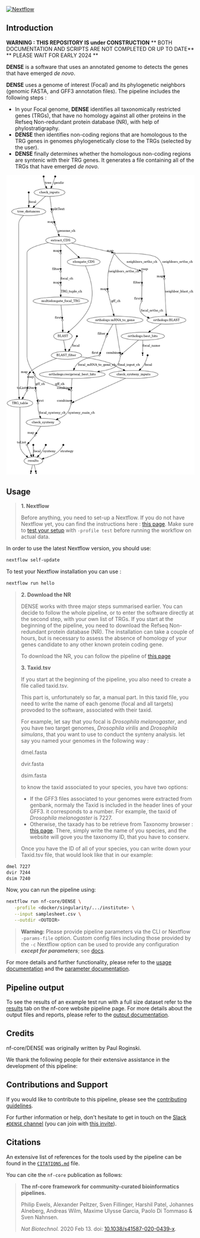 [![Nextflow](https://img.shields.io/badge/nextflow%20DSL2-%E2%89%A523.04.0-23aa62.svg)](https://www.nextflow.io/)

## Introduction

**WARNING : THIS REPOSITORY IS under CONSTRUCTION**
** BOTH DOCUMENTATION AND SCRIPTS ARE NOT COMPLETED OR UP TO DATE**
** PLEASE WAIT FOR EARLY 2024 **

**DENSE** is a software that uses an annotated genome  to detects the genes that have emerged *de novo*.

**DENSE** uses a genome of interest (Focal) and its phylogenetic neighbors (genomic FASTA, and GFF3 annotation files). The pipeline includes the following steps :

* In your Focal genome, **DENSE** identifies all taxonomically restricted genes (TRGs), that have no homology against all other proteins in the Refseq Non-redundant protein database (NR), with help of phylostratigraphy.
* **DENSE** then identifies non-coding regions that are homologous to the TRG genes in genomes phylogenetically close to the TRGs (selected by the user).
* **DENSE** finally determines whether the homologous non-coding regions are syntenic with their TRG genes. It generates a file containing all of the TRGs that have emerged *de novo*.

![dag.png](docs/images/dag.png)

<!-- TODO nf-core: Include a figure that guides the user through the major workflow steps. Many nf-core
     workflows use the "tube map" design for that. See https://nf-co.re/docs/contributing/design_guidelines#examples for examples.   -->

## Usage

> **1. Nextflow**
> 
> Before anything, you need to set-up a Nextflow.
If you do not have Nextflow yet, you can find the instructions here : [this page](https://www.nextflow.io/docs/latest/getstarted.html). Make sure to [test your setup](https://nf-co.re/docs/usage/introduction#how-to-run-a-pipeline)
> with `-profile test` before running the workflow on actual data.

<!-- TODO nf-core: Describe the minimum required steps to execute the pipeline, e.g. how to prepare samplesheets.
     Explain what rows and columns represent. For instance (please edit as appropriate):

First, prepare a samplesheet with your input data that looks as follows:

`samplesheet.csv`:

```csv
sample,fastq_1,fastq_2
CONTROL_REP1,AEG588A1_S1_L002_R1_001.fastq.gz,AEG588A1_S1_L002_R2_001.fastq.gz
```

Each row represents a fastq file (single-end) or a pair of fastq files (paired end).

-->
In order to use the latest Nextflow version, you should use:
```bash
nextflow self-update
```

To test your Nextflow installation you can use : 
```bash
nextflow run hello
```

> **2. Download the NR**
> 
>DENSE works with three major steps summarised earlier. You can decide to follow the whole pipeline, or to enter the software directly at the second step, with your own list of TRGs. If you start at the beginning of the pipeline, you need to download the Refseq Non-redundant protein database  (NR). The installation can take a couple of hours, but is necessary to assess the absence of homology of your genes candidate to any other known protein coding gene.
>
> To download the NR, you can follow the pipeline of [this page](https://github.com/josuebarrera/GenEra/wiki/Setting-up-the-database(s))
>
> 
> **3. Taxid.tsv**
>
> If you start at the beginning of the pipeline, you also need to create a file called taxid.tsv.
>
> This part is, unfortunately so far, a manual part. In this taxid file, you need to write the name of each genome (focal and all targets) provoded to the software, associated with their taxid.
>
>  For example, let say that you focal is *Drosophila melanogaster*, and you have two target genomes, *Drosophila virilis* and *Drosophila simulans*, that you want to use to conduct the synteny analysis.
let say you named your genomes in the following way :
> 
> dmel.fasta
> 
> dvir.fasta
> 
> dsim.fasta
>
> to know the taxid associated to your species, you have two options:
>
> * If the GFF3 files associated to your genomes were extracted from genbank, normaly the Taxid is included in the header lines of your GFF3. it corresponds to a number. For example, the taxid of *Drosophila melanogaster* is 7227.
> * Otherwise, the taxady has to be retrieve from Taxonomy browser : [this page](https://www.ncbi.nlm.nih.gov/Taxonomy/Browser/wwwtax.cgi). There, simply write the name of you species, and the website will gove you the taxonomy ID, that you have to conserv.
>
> Once you have the ID of all of your species, you can write down your Taxid.tsv file, that would look like that in our example:
```
dmel 7227
dvir 7244
dsim 7240
```















Now, you can run the pipeline using:

<!-- TODO nf-core: update the following command to include all required parameters for a minimal example -->

```bash
nextflow run nf-core/DENSE \
   -profile <docker/singularity/.../institute> \
   --input samplesheet.csv \
   --outdir <OUTDIR>
```

> **Warning:**
> Please provide pipeline parameters via the CLI or Nextflow `-params-file` option. Custom config files including those
> provided by the `-c` Nextflow option can be used to provide any configuration _**except for parameters**_;
> see [docs](https://nf-co.re/usage/configuration#custom-configuration-files).

For more details and further functionality, please refer to the [usage documentation](https://nf-co.re/DENSE/usage) and the [parameter documentation](https://nf-co.re/DENSE/parameters).

## Pipeline output

To see the results of an example test run with a full size dataset refer to the [results](https://nf-co.re/DENSE/results) tab on the nf-core website pipeline page.
For more details about the output files and reports, please refer to the
[output documentation](https://nf-co.re/DENSE/output).

## Credits

nf-core/DENSE was originally written by Paul Roginski.

We thank the following people for their extensive assistance in the development of this pipeline:

<!-- TODO nf-core: If applicable, make list of people who have also contributed -->

## Contributions and Support

If you would like to contribute to this pipeline, please see the [contributing guidelines](.github/CONTRIBUTING.md).

For further information or help, don't hesitate to get in touch on the [Slack `#DENSE` channel](https://nfcore.slack.com/channels/DENSE) (you can join with [this invite](https://nf-co.re/join/slack)).

## Citations

<!-- TODO nf-core: Add citation for pipeline after first release. Uncomment lines below and update Zenodo doi and badge at the top of this file. -->
<!-- If you use  nf-core/DENSE for your analysis, please cite it using the following doi: [10.5281/zenodo.XXXXXX](https://doi.org/10.5281/zenodo.XXXXXX) -->

<!-- TODO nf-core: Add bibliography of tools and data used in your pipeline -->

An extensive list of references for the tools used by the pipeline can be found in the [`CITATIONS.md`](CITATIONS.md) file.

You can cite the `nf-core` publication as follows:

> **The nf-core framework for community-curated bioinformatics pipelines.**
>
> Philip Ewels, Alexander Peltzer, Sven Fillinger, Harshil Patel, Johannes Alneberg, Andreas Wilm, Maxime Ulysse Garcia, Paolo Di Tommaso & Sven Nahnsen.
>
> _Nat Biotechnol._ 2020 Feb 13. doi: [10.1038/s41587-020-0439-x](https://dx.doi.org/10.1038/s41587-020-0439-x).

